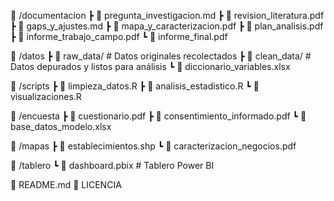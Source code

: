📁 /documentacion
 ┣ 📄 pregunta_investigacion.md
 ┣ 📄 revision_literatura.pdf
 ┣ 📄 gaps_y_ajustes.md
 ┣ 📄 mapa_y_caracterizacion.pdf
 ┣ 📄 plan_analisis.pdf
 ┣ 📄 informe_trabajo_campo.pdf
 ┗ 📄 informe_final.pdf

📁 /datos
 ┣ 📂 raw_data/               # Datos originales recolectados
 ┣ 📂 clean_data/             # Datos depurados y listos para análisis
 ┗ 📄 diccionario_variables.xlsx

📁 /scripts
 ┣ 📄 limpieza_datos.R
 ┣ 📄 analisis_estadistico.R
 ┗ 📄 visualizaciones.R

📁 /encuesta
 ┣ 📄 cuestionario.pdf
 ┣ 📄 consentimiento_informado.pdf
 ┗ 📄 base_datos_modelo.xlsx

📁 /mapas
 ┣ 📄 establecimientos.shp
 ┗ 📄 caracterizacion_negocios.pdf

📁 /tablero
 ┗ 📄 dashboard.pbix          # Tablero Power BI

📄 README.md
📄 LICENCIA


